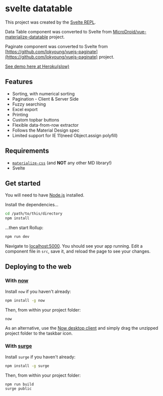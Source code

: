 # svelte datatable

This project was created by the [Svelte REPL](https://svelte.technology/repl).

Data Table component was converted to Svelte from [MicroDroid/vue-materialize-datatable](https://github.com/MicroDroid/vue-materialize-datatable) project. 

Paginate component was converted to Svelte from [https://github.com/lokyoung/vuejs-paginate](https://github.com/lokyoung/vuejs-paginate) project.

[See demo here at Heroku(slow)](https://safe-springs-35306.herokuapp.com/)

## Features
 - Sorting, with numerical sorting
 - Pagination - Client & Server Side
 - Fuzzy searching
 - Excel export
 - Printing
 - Custom topbar buttons
 - Flexible data-from-row extractor
 - Follows the Material Design spec
 - Limited support for IE 11(need Object.assign polyfill)

## Requirements
 - [`materialize-css`](https://www.npmjs.com/package/materialize-css) (and **NOT** any other MD library!)
 - Svelte

## Get started

You will need to have [Node.js](https://nodejs.org) installed.

Install the dependencies...

```bash
cd /path/to/this/directory
npm install
```

...then start Rollup:

```bash
npm run dev
```

Navigate to [localhost:5000](http://localhost:5000). You should see your app running. Edit a component file in `src`, save it, and reload the page to see your changes.


## Deploying to the web

### With [now](https://zeit.co/now)

Install `now` if you haven't already:

```bash
npm install -g now
```

Then, from within your project folder:

```bash
now
```

As an alternative, use the [Now desktop client](https://zeit.co/download) and simply drag the unzipped project folder to the taskbar icon.

### With [surge](https://surge.sh/)

Install `surge` if you haven't already:

```bash
npm install -g surge
```

Then, from within your project folder:

```bash
npm run build
surge public
```